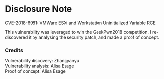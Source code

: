 # Disclosure Note

CVE-2018-6981: VMWare ESXi and Workstation Uninitialized Variable RCE

This vulnerability was leveraged to win the GeekPwn2018 competition. I re-discovered it by analysing the security patch, and made a proof of concept.

### Credits

Vulnerability discovery: Zhangyanyu  
Vulnerability analysis: Alisa Esage  
Proof of concept: Alisa Esage
